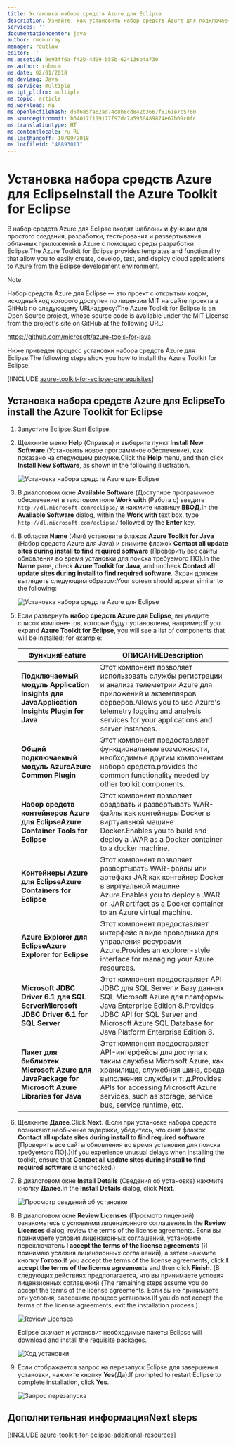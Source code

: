 ```yaml
---
title: Установка набора средств Azure для Eclipse
description: Узнайте, как установить набор средств Azure для подключаемого модуля Eclipse, чтобы создавать и развертывать облачные приложения в Azure.
services: ''
documentationcenter: java
author: rmcmurray
manager: routlaw
editor: ''
ms.assetid: 9e93ff6a-f42b-4d99-b55b-624136b4a730
ms.author: robmcm
ms.date: 02/01/2018
ms.devlang: Java
ms.service: multiple
ms.tgt_pltfrm: multiple
ms.topic: article
ms.workload: na
ms.openlocfilehash: d5f685fa62ad74c8b8cd842b3667f8161e7c5760
ms.sourcegitcommit: b64017f119177f97da7a5930489874e67b09c0fc
ms.translationtype: HT
ms.contentlocale: ru-RU
ms.lasthandoff: 10/09/2018
ms.locfileid: "48893011"
---
```

# <a name="install-the-azure-toolkit-for-eclipse"></a><span data-ttu-id="59ca6-103">Установка набора средств Azure для Eclipse</span><span class="sxs-lookup"><span data-stu-id="59ca6-103">Install the Azure Toolkit for Eclipse</span></span>

<span data-ttu-id="59ca6-104">В набор средств Azure для Eclipse входят шаблоны и функции для простого создания, разработки, тестирования и развертывания облачных приложений в Azure с помощью среды разработки Eclipse.</span><span class="sxs-lookup"><span data-stu-id="59ca6-104">The Azure Toolkit for Eclipse provides templates and functionality that allow you to easily create, develop, test, and deploy cloud applications to Azure from the Eclipse development environment.</span></span>

> [!NOTE] 
> 
> <span data-ttu-id="59ca6-105">Набор средств Azure для Eclipse — это проект с открытым кодом, исходный код которого доступен по лицензии MIT на сайте проекта в GitHub по следующему URL-адресу:</span><span class="sxs-lookup"><span data-stu-id="59ca6-105">The Azure Toolkit for Eclipse is an Open Source project, whose source code is available under the MIT License from the project's site on GitHub at the following URL:</span></span> 
> 
> <https://github.com/microsoft/azure-tools-for-java> 
> 

<span data-ttu-id="59ca6-106">Ниже приведен процесс установки набора средств Azure для Eclipse.</span><span class="sxs-lookup"><span data-stu-id="59ca6-106">The following steps show you how to install the Azure Toolkit for Eclipse.</span></span>

[!INCLUDE [azure-toolkit-for-eclipse-prerequisites](../includes/azure-toolkit-for-eclipse-prerequisites.md)]

## <a name="to-install-the-azure-toolkit-for-eclipse"></a><span data-ttu-id="59ca6-107">Установка набора средств Azure для Eclipse</span><span class="sxs-lookup"><span data-stu-id="59ca6-107">To install the Azure Toolkit for Eclipse</span></span>

1. <span data-ttu-id="59ca6-108">Запустите Eclipse.</span><span class="sxs-lookup"><span data-stu-id="59ca6-108">Start Eclipse.</span></span>

1. <span data-ttu-id="59ca6-109">Щелкните меню **Help** (Справка) и выберите пункт **Install New Software** (Установить новое программное обеспечение), как показано на следующем рисунке.</span><span class="sxs-lookup"><span data-stu-id="59ca6-109">Click the **Help** menu, and then click **Install New Software**, as shown in the following illustration.</span></span>
   
   ![Установка набора средств Azure для Eclipse][01]

1. <span data-ttu-id="59ca6-111">В диалоговом окне **Available Software** (Доступное программное обеспечение) в текстовом поле **Work with** (Работа с) введите `http://dl.microsoft.com/eclipse/` и нажмите клавишу **ВВОД**.</span><span class="sxs-lookup"><span data-stu-id="59ca6-111">In the **Available Software** dialog, within the **Work with** text box, type `http://dl.microsoft.com/eclipse/` followed by the **Enter** key.</span></span>

1. <span data-ttu-id="59ca6-112">В области **Name** (Имя) установите флажок **Azure Toolkit for Java** (Набор средств Azure для Java) и снимите флажок **Contact all update sites during install to find required software** (Проверить все сайты обновления во время установки для поиска требуемого ПО).</span><span class="sxs-lookup"><span data-stu-id="59ca6-112">In the **Name** pane, check **Azure Toolkit for Java**, and uncheck **Contact all update sites during install to find required software**.</span></span> <span data-ttu-id="59ca6-113">Экран должен выглядеть следующим образом:</span><span class="sxs-lookup"><span data-stu-id="59ca6-113">Your screen should appear similar to the following:</span></span>
   
   ![Установка набора средств Azure для Eclipse][02]

1. <span data-ttu-id="59ca6-115">Если развернуть **набор средств Azure для Eclipse**, вы увидите список компонентов, которые будут установлены, например:</span><span class="sxs-lookup"><span data-stu-id="59ca6-115">If you expand **Azure Toolkit for Eclipse**, you will see a list of components that will be installed; for example:</span></span>

   | <span data-ttu-id="59ca6-116">Функция</span><span class="sxs-lookup"><span data-stu-id="59ca6-116">Feature</span></span> | <span data-ttu-id="59ca6-117">ОПИСАНИЕ</span><span class="sxs-lookup"><span data-stu-id="59ca6-117">Description</span></span> | 
   |---|---| 
   | <span data-ttu-id="59ca6-118">**Подключаемый модуль Application Insights для Java**</span><span class="sxs-lookup"><span data-stu-id="59ca6-118">**Application Insights Plugin for Java**</span></span> | <span data-ttu-id="59ca6-119">Этот компонент позволяет использовать службы регистрации и анализа телеметрии Azure для приложений и экземпляров серверов.</span><span class="sxs-lookup"><span data-stu-id="59ca6-119">Allows you to use Azure's telemetry logging and analysis services for your applications and server instances.</span></span> | 
   | <span data-ttu-id="59ca6-120">**Общий подключаемый модуль Azure**</span><span class="sxs-lookup"><span data-stu-id="59ca6-120">**Azure Common Plugin**</span></span> | <span data-ttu-id="59ca6-121">Этот компонент предоставляет функциональные возможности, необходимые другим компонентам набора средств.</span><span class="sxs-lookup"><span data-stu-id="59ca6-121">provides the common functionality needed by other toolkit components.</span></span> | 
   | <span data-ttu-id="59ca6-122">**Набор средств контейнеров Azure для Eclipse**</span><span class="sxs-lookup"><span data-stu-id="59ca6-122">**Azure Container Tools for Eclipse**</span></span> | <span data-ttu-id="59ca6-123">Этот компонент позволяет создавать и развертывать WAR-файлы как контейнеры Docker в виртуальной машине Docker.</span><span class="sxs-lookup"><span data-stu-id="59ca6-123">Enables you to build and deploy a .WAR as a Docker container to a docker machine.</span></span> | 
   | <span data-ttu-id="59ca6-124">**Контейнеры Azure для Eclipse**</span><span class="sxs-lookup"><span data-stu-id="59ca6-124">**Azure Containers for Eclipse**</span></span> | <span data-ttu-id="59ca6-125">Этот компонент позволяет развертывать WAR-файлы или артефакт JAR как контейнер Docker в виртуальной машине Azure.</span><span class="sxs-lookup"><span data-stu-id="59ca6-125">Enables you to deploy a .WAR or .JAR artifact as a Docker container to an Azure virtual machine.</span></span> | 
   | <span data-ttu-id="59ca6-126">**Azure Explorer для Eclipse**</span><span class="sxs-lookup"><span data-stu-id="59ca6-126">**Azure Explorer for Eclipse**</span></span> | <span data-ttu-id="59ca6-127">Этот компонент предоставляет интерфейс в виде проводника для управления ресурсами Azure.</span><span class="sxs-lookup"><span data-stu-id="59ca6-127">Provides an explorer-style interface for managing your Azure resources.</span></span> | 
   | <span data-ttu-id="59ca6-128">**Microsoft JDBC Driver 6.1 для SQL Server**</span><span class="sxs-lookup"><span data-stu-id="59ca6-128">**Microsoft JDBC Driver 6.1 for SQL Server**</span></span> | <span data-ttu-id="59ca6-129">Этот компонент предоставляет API JDBC для SQL Server и Базу данных SQL Microsoft Azure для платформы Java Enterprise Edition 8.</span><span class="sxs-lookup"><span data-stu-id="59ca6-129">Provides JDBC API for SQL Server and Microsoft Azure SQL Database for Java Platform Enterprise Edition 8.</span></span> | 
   | <span data-ttu-id="59ca6-130">**Пакет для библиотек Microsoft Azure для Java**</span><span class="sxs-lookup"><span data-stu-id="59ca6-130">**Package for Microsoft Azure Libraries for Java**</span></span> | <span data-ttu-id="59ca6-131">Этот компонент предоставляет API-интерфейсы для доступа к таким службам Microsoft Azure, как хранилище, служебная шина, среда выполнения службы и т. д.</span><span class="sxs-lookup"><span data-stu-id="59ca6-131">Provides APIs for accessing Microsoft Azure services, such as storage, service bus, service runtime, etc.</span></span> | 

1. <span data-ttu-id="59ca6-132">Щелкните **Далее**.</span><span class="sxs-lookup"><span data-stu-id="59ca6-132">Click **Next**.</span></span> <span data-ttu-id="59ca6-133">(Если при установке набора средств возникают необычные задержки, убедитесь, что снят флажок **Contact all update sites during install to find required software** [Проверить все сайты обновления во время установки для поиска требуемого ПО].)</span><span class="sxs-lookup"><span data-stu-id="59ca6-133">(If you experience unusual delays when installing the toolkit, ensure that **Contact all update sites during install to find required software** is unchecked.)</span></span>

1. <span data-ttu-id="59ca6-134">В диалоговом окне **Install Details** (Сведения об установке) нажмите кнопку **Далее**.</span><span class="sxs-lookup"><span data-stu-id="59ca6-134">In the **Install Details** dialog, click **Next**.</span></span>
   
   ![Просмотр сведений об установке][03]

1. <span data-ttu-id="59ca6-136">В диалоговом окне **Review Licenses** (Просмотр лицензий) ознакомьтесь с условиями лицензионного соглашения.</span><span class="sxs-lookup"><span data-stu-id="59ca6-136">In the **Review Licenses** dialog, review the terms of the license agreements.</span></span> <span data-ttu-id="59ca6-137">Если вы принимаете условия лицензионных соглашений, установите переключатель **I accept the terms of the license agreements** (Я принимаю условия лицензионных соглашений), а затем нажмите кнопку **Готово**.</span><span class="sxs-lookup"><span data-stu-id="59ca6-137">If you accept the terms of the license agreements, click **I accept the terms of the license agreements** and then click **Finish**.</span></span> <span data-ttu-id="59ca6-138">(В следующих действиях предполагается, что вы принимаете условия лицензионных соглашений.</span><span class="sxs-lookup"><span data-stu-id="59ca6-138">(The remaining steps assume you do accept the terms of the license agreements.</span></span> <span data-ttu-id="59ca6-139">Если вы не принимаете эти условия, завершите процесс установки.)</span><span class="sxs-lookup"><span data-stu-id="59ca6-139">If you do not accept the terms of the license agreements, exit the installation process.)</span></span>
   
   ![Review Licenses][04]
   
   <span data-ttu-id="59ca6-141">Eclipse скачает и установит необходимые пакеты.</span><span class="sxs-lookup"><span data-stu-id="59ca6-141">Eclipse will download and install the requisite packages.</span></span>
   
   ![Ход установки][05]

1. <span data-ttu-id="59ca6-143">Если отображается запрос на перезапуск Eclipse для завершения установки, нажмите кнопку **Yes**(Да).</span><span class="sxs-lookup"><span data-stu-id="59ca6-143">If prompted to restart Eclipse to complete installation, click **Yes**.</span></span>
   
   ![Запрос перезапуска][06]

## <a name="next-steps"></a><span data-ttu-id="59ca6-145">Дополнительная информация</span><span class="sxs-lookup"><span data-stu-id="59ca6-145">Next steps</span></span>

[!INCLUDE [azure-toolkit-for-eclipse-additional-resources](../includes/azure-toolkit-for-eclipse-additional-resources.md)]

<!-- URL List -->

<!-- Legacy MSDN URL = https://msdn.microsoft.com/library/azure/hh690946.aspx -->

<!-- IMG List -->

[01]: media/azure-toolkit-for-eclipse-installation/eclipse-installation-01.png
[02]: media/azure-toolkit-for-eclipse-installation/eclipse-installation-02.png
[03]: media/azure-toolkit-for-eclipse-installation/eclipse-installation-03.png
[04]: media/azure-toolkit-for-eclipse-installation/eclipse-installation-04.png
[05]: media/azure-toolkit-for-eclipse-installation/eclipse-installation-05.png
[06]: media/azure-toolkit-for-eclipse-installation/eclipse-installation-06.png
